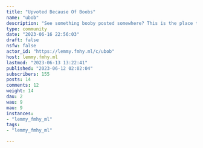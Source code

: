 ```yaml
---
title: "Upvoted Because Of Boobs" 
name: "ubob"
description: "See something booby posted somewhere? This is the place to share!"
type: community
date: "2023-06-16 22:56:03"
draft: false
nsfw: false
actor_id: "https://lemmy.fmhy.ml/c/ubob"
host: lemmy.fmhy.ml
lastmod: "2023-06-13 13:22:41"
published: "2023-06-12 02:02:04"
subscribers: 155
posts: 14
comments: 12
weight: 14
dau: 2
wau: 9
mau: 9
instances:
- "lemmy_fmhy_ml"
tags: 
- "lemmy_fmhy_ml"

---
```

